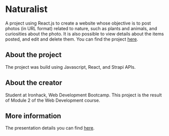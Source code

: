 # Naturalist

A project using React.js to create a website whose objective is to post photos (in URL format) related to nature, such as plants and animals, and curiosities about the photo. It is also possible to view details about the items posted, and edit and delete them.
You can find the project [here](https://appnaturalist-reactproject.netlify.app).

## About the project

The project was build using Javascript, React, and Strapi APIs.
## About the creator

Student at Ironhack, Web Development Bootcamp. 
This project is the result of Module 2 of the Web Development course.

## More information

The presentation details you can find [here](https://prezi.com/i/2ei8a_wh5zo6/).